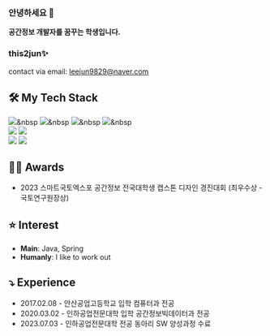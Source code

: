 ### 안녕하세요 👋


**공간정보 개발자를 꿈꾸는 학생입니다.** 
### this2jun✨

contact via email: leejun9829@naver.com

## 🛠 My Tech Stack
<p align="center">
  
  <img src="https://img.shields.io/badge/Java-007396?style=flat-square&logo=Java&logoColor=white"/></a>&nbsp
  <img src="https://img.shields.io/badge/Python-3766AB?style=flat-square&logo=Python&logoColor=white"/></a>&nbsp 
  <img src="https://img.shields.io/badge/Spring-6DB33F?style=flat-square&logo=Spring&logoColor=white"/></a>&nbsp
  <img src="https://img.shields.io/badge/SpringBoot-6DB33F?style=flat-square&logo=SpringBoot&logoColor=white"/></a>&nbsp 
  <br>
  <img src="https://img.shields.io/badge/Oracle-F80000?style=for-the-badge&logo=Oracle&logoColor=white">
  <img src="https://img.shields.io/badge/Figma-F24E1E?style=for-the-badge&logo=Figma&logoColor=white">
   <br>
  <img src="https://img.shields.io/badge/Qgis-589632?style=for-the-badge&logo=Qgis&logoColor=white">
  <img src="https://img.shields.io/badge/ArcGIS-2C7AC3?style=for-the-badge&logo=ArcGIS&logoColor=white">
</p>

## 👨‍💻 Awards
- 2023 스마트국토엑스포 공간정보 전국대학생 캡스톤 디자인 경진대회
  (최우수상 - 국토연구원장상)

## ⭐️ Interest
- **Main**: Java, Spring
- **Humanly**: I like to work out

## ⤵️ Experience
- 2017.02.08 - 안산공업고등학교 입학 컴퓨터과 전공
- 2020.03.02 - 인하공업전문대학 입학 공간정보빅데이터과 전공
- 2023.07.03 - 인하공업전문대학 전공 동아리 SW 양성과정 수료

